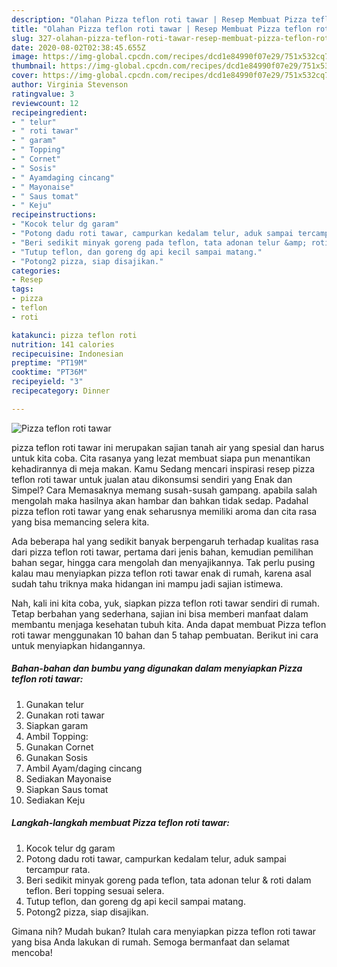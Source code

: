 ```yaml
---
description: "Olahan Pizza teflon roti tawar | Resep Membuat Pizza teflon roti tawar Yang Enak dan Simpel"
title: "Olahan Pizza teflon roti tawar | Resep Membuat Pizza teflon roti tawar Yang Enak dan Simpel"
slug: 327-olahan-pizza-teflon-roti-tawar-resep-membuat-pizza-teflon-roti-tawar-yang-enak-dan-simpel
date: 2020-08-02T02:38:45.655Z
image: https://img-global.cpcdn.com/recipes/dcd1e84990f07e29/751x532cq70/pizza-teflon-roti-tawar-foto-resep-utama.jpg
thumbnail: https://img-global.cpcdn.com/recipes/dcd1e84990f07e29/751x532cq70/pizza-teflon-roti-tawar-foto-resep-utama.jpg
cover: https://img-global.cpcdn.com/recipes/dcd1e84990f07e29/751x532cq70/pizza-teflon-roti-tawar-foto-resep-utama.jpg
author: Virginia Stevenson
ratingvalue: 3
reviewcount: 12
recipeingredient:
- " telur"
- " roti tawar"
- " garam"
- " Topping"
- " Cornet"
- " Sosis"
- " Ayamdaging cincang"
- " Mayonaise"
- " Saus tomat"
- " Keju"
recipeinstructions:
- "Kocok telur dg garam"
- "Potong dadu roti tawar, campurkan kedalam telur, aduk sampai tercampur rata."
- "Beri sedikit minyak goreng pada teflon, tata adonan telur &amp; roti dalam teflon. Beri topping sesuai selera."
- "Tutup teflon, dan goreng dg api kecil sampai matang."
- "Potong2 pizza, siap disajikan."
categories:
- Resep
tags:
- pizza
- teflon
- roti

katakunci: pizza teflon roti 
nutrition: 141 calories
recipecuisine: Indonesian
preptime: "PT19M"
cooktime: "PT36M"
recipeyield: "3"
recipecategory: Dinner

---
```



![Pizza teflon roti tawar](https://img-global.cpcdn.com/recipes/dcd1e84990f07e29/751x532cq70/pizza-teflon-roti-tawar-foto-resep-utama.jpg)


pizza teflon roti tawar ini merupakan sajian tanah air yang spesial dan harus untuk kita coba. Cita rasanya yang lezat membuat siapa pun menantikan kehadirannya di meja makan.
Kamu Sedang mencari inspirasi resep pizza teflon roti tawar untuk jualan atau dikonsumsi sendiri yang Enak dan Simpel? Cara Memasaknya memang susah-susah gampang. apabila salah mengolah maka hasilnya akan hambar dan bahkan tidak sedap. Padahal pizza teflon roti tawar yang enak seharusnya memiliki aroma dan cita rasa yang bisa memancing selera kita.

Ada beberapa hal yang sedikit banyak berpengaruh terhadap kualitas rasa dari pizza teflon roti tawar, pertama dari jenis bahan, kemudian pemilihan bahan segar, hingga cara mengolah dan menyajikannya. Tak perlu pusing kalau mau menyiapkan pizza teflon roti tawar enak di rumah, karena asal sudah tahu triknya maka hidangan ini mampu jadi sajian istimewa.




Nah, kali ini kita coba, yuk, siapkan pizza teflon roti tawar sendiri di rumah. Tetap berbahan yang sederhana, sajian ini bisa memberi manfaat dalam membantu menjaga kesehatan tubuh kita. Anda dapat membuat Pizza teflon roti tawar menggunakan 10 bahan dan 5 tahap pembuatan. Berikut ini cara untuk menyiapkan hidangannya.

<!--inarticleads1-->

##### Bahan-bahan dan bumbu yang digunakan dalam menyiapkan Pizza teflon roti tawar:

1. Gunakan  telur
1. Gunakan  roti tawar
1. Siapkan  garam
1. Ambil  Topping:
1. Gunakan  Cornet
1. Gunakan  Sosis
1. Ambil  Ayam/daging cincang
1. Sediakan  Mayonaise
1. Siapkan  Saus tomat
1. Sediakan  Keju




<!--inarticleads2-->

##### Langkah-langkah membuat Pizza teflon roti tawar:

1. Kocok telur dg garam
1. Potong dadu roti tawar, campurkan kedalam telur, aduk sampai tercampur rata.
1. Beri sedikit minyak goreng pada teflon, tata adonan telur &amp; roti dalam teflon. Beri topping sesuai selera.
1. Tutup teflon, dan goreng dg api kecil sampai matang.
1. Potong2 pizza, siap disajikan.




Gimana nih? Mudah bukan? Itulah cara menyiapkan pizza teflon roti tawar yang bisa Anda lakukan di rumah. Semoga bermanfaat dan selamat mencoba!
